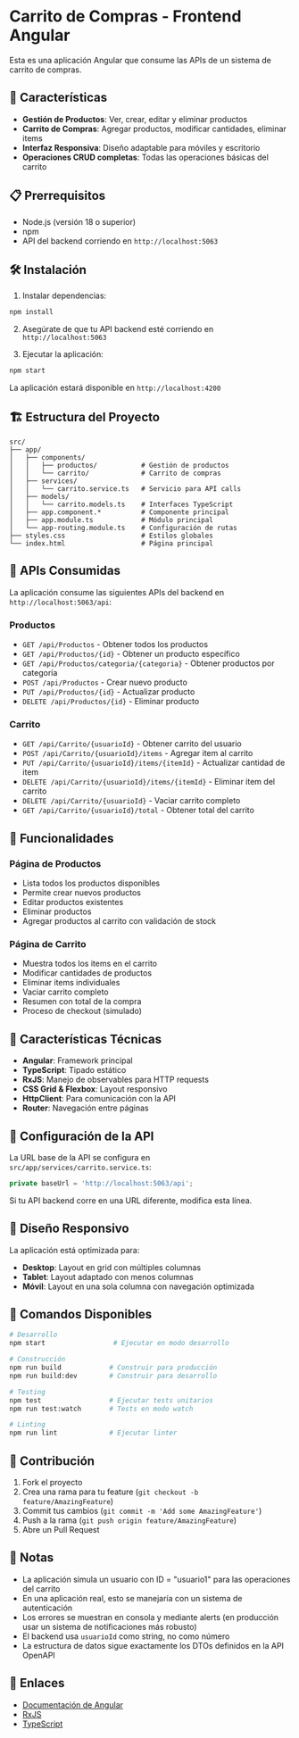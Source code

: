 # Carrito de Compras - Frontend Angular

Esta es una aplicación Angular que consume las APIs de un sistema de carrito de compras.

## 🚀 Características

- **Gestión de Productos**: Ver, crear, editar y eliminar productos
- **Carrito de Compras**: Agregar productos, modificar cantidades, eliminar items
- **Interfaz Responsiva**: Diseño adaptable para móviles y escritorio
- **Operaciones CRUD completas**: Todas las operaciones básicas del carrito

## 📋 Prerrequisitos

- Node.js (versión 18 o superior)
- npm
- API del backend corriendo en `http://localhost:5063`

## 🛠️ Instalación

1. Instalar dependencias:
```bash
npm install
```

2. Asegúrate de que tu API backend esté corriendo en `http://localhost:5063`

3. Ejecutar la aplicación:
```bash
npm start
```

La aplicación estará disponible en `http://localhost:4200`

## 🏗️ Estructura del Proyecto

```
src/
├── app/
│   ├── components/
│   │   ├── productos/           # Gestión de productos
│   │   └── carrito/             # Carrito de compras
│   ├── services/
│   │   └── carrito.service.ts   # Servicio para API calls
│   ├── models/
│   │   └── carrito.models.ts    # Interfaces TypeScript
│   ├── app.component.*          # Componente principal
│   ├── app.module.ts            # Módulo principal
│   └── app-routing.module.ts    # Configuración de rutas
├── styles.css                   # Estilos globales
└── index.html                   # Página principal
```

## 🔌 APIs Consumidas

La aplicación consume las siguientes APIs del backend en `http://localhost:5063/api`:

### Productos
- `GET /api/Productos` - Obtener todos los productos
- `GET /api/Productos/{id}` - Obtener un producto específico
- `GET /api/Productos/categoria/{categoria}` - Obtener productos por categoría
- `POST /api/Productos` - Crear nuevo producto
- `PUT /api/Productos/{id}` - Actualizar producto
- `DELETE /api/Productos/{id}` - Eliminar producto

### Carrito
- `GET /api/Carrito/{usuarioId}` - Obtener carrito del usuario
- `POST /api/Carrito/{usuarioId}/items` - Agregar item al carrito
- `PUT /api/Carrito/{usuarioId}/items/{itemId}` - Actualizar cantidad de item
- `DELETE /api/Carrito/{usuarioId}/items/{itemId}` - Eliminar item del carrito
- `DELETE /api/Carrito/{usuarioId}` - Vaciar carrito completo
- `GET /api/Carrito/{usuarioId}/total` - Obtener total del carrito

## 🎨 Funcionalidades

### Página de Productos
- Lista todos los productos disponibles
- Permite crear nuevos productos
- Editar productos existentes
- Eliminar productos
- Agregar productos al carrito con validación de stock

### Página de Carrito
- Muestra todos los items en el carrito
- Modificar cantidades de productos
- Eliminar items individuales
- Vaciar carrito completo
- Resumen con total de la compra
- Proceso de checkout (simulado)

## 🎯 Características Técnicas

- **Angular**: Framework principal
- **TypeScript**: Tipado estático
- **RxJS**: Manejo de observables para HTTP requests
- **CSS Grid & Flexbox**: Layout responsivo
- **HttpClient**: Para comunicación con la API
- **Router**: Navegación entre páginas

## 🔧 Configuración de la API

La URL base de la API se configura en `src/app/services/carrito.service.ts`:

```typescript
private baseUrl = 'http://localhost:5063/api';
```

Si tu API backend corre en una URL diferente, modifica esta línea.

## 📱 Diseño Responsivo

La aplicación está optimizada para:
- **Desktop**: Layout en grid con múltiples columnas
- **Tablet**: Layout adaptado con menos columnas
- **Móvil**: Layout en una sola columna con navegación optimizada

## 🚀 Comandos Disponibles

```bash
# Desarrollo
npm start                 # Ejecutar en modo desarrollo

# Construcción
npm run build            # Construir para producción
npm run build:dev        # Construir para desarrollo

# Testing
npm test                 # Ejecutar tests unitarios
npm run test:watch       # Tests en modo watch

# Linting
npm run lint             # Ejecutar linter
```

## 🤝 Contribución

1. Fork el proyecto
2. Crea una rama para tu feature (`git checkout -b feature/AmazingFeature`)
3. Commit tus cambios (`git commit -m 'Add some AmazingFeature'`)
4. Push a la rama (`git push origin feature/AmazingFeature`)
5. Abre un Pull Request

## 📝 Notas

- La aplicación simula un usuario con ID = "usuario1" para las operaciones del carrito
- En una aplicación real, esto se manejaría con un sistema de autenticación
- Los errores se muestran en consola y mediante alerts (en producción usar un sistema de notificaciones más robusto)
- El backend usa `usuarioId` como string, no como número
- La estructura de datos sigue exactamente los DTOs definidos en la API OpenAPI

## 🔗 Enlaces

- [Documentación de Angular](https://angular.io/docs)
- [RxJS](https://rxjs.dev/)
- [TypeScript](https://www.typescriptlang.org/)
